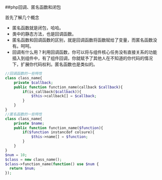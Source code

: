 ##php回调、匿名函数和闭包

首先了解几个概念

- 匿名函数就是闭包，哈哈。
- 类中的静态方法，也是回调函数。
- 匿名函数和回调函数的区别，就是回调函数将函数赋给了变量，而匿名函数没有。呵呵。
- 回调有什么用？利用回调函数，你可以将与组件核心任务没有直接关系的功能插入到组件中，有了组件回调，你就赋予了其他人在不知道的你代码的情况下，扩展你代码权利。匿名函数也是类似的。

```php
//回调函数的一些特性
class class_name{
    private $callback;
    public function function_name(callback $callback){
        if(is_callback($callback)){
            $this->callback[] = $callback;
        }
    } 
}
//匿名函数的一些特性
class class_name{
    private $name;
    public function function_name($function){
        if($function instancdof colsure){
            $this->name[] = $function;
        }
    }
}
$num = 10;
$class = new class_name();
$class->function_name(function() use $num {
  return $num;
});
```